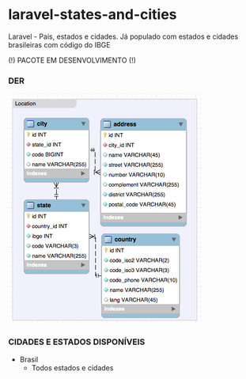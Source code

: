 # laravel-states-and-cities
Laravel - País, estados e cidades. Já populado com estados e cidades brasileiras com código do IBGE

(!) PACOTE EM DESENVOLVIMENTO (!)

### DER
![Image of Yaktocat](./assets/der.png)

### CIDADES E ESTADOS DISPONÍVEIS
* Brasil
    * Todos estados e cidades

